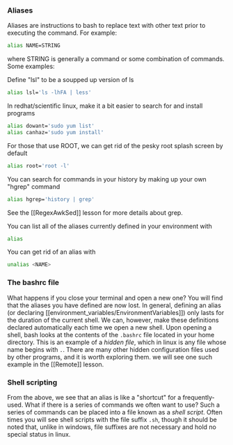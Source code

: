 ### Aliases

Aliases are instructions to bash to replace text with other text prior to executing the command. For example:
```bash
alias NAME=STRING
```
where STRING is generally a command or some combination of commands. Some examples:

Define "lsl" to be a soupped up version of ls
```bash
alias lsl='ls -lhFA | less'
```

In redhat/scientific linux, make it a bit easier to search for and install programs
```bash
alias dowant='sudo yum list'
alias canhaz='sudo yum install'
```

For those that use ROOT, we can get rid of the pesky root splash screen by default
```bash
alias root='root -l'
```

You can search for commands in your history by making up your own "hgrep" command
```bash
alias hgrep='history | grep'
```
See the [[RegexAwkSed]] lesson for more details about grep. 

You can list all of the aliases currently defined in your environment with
```bash
alias
```

You can get rid of an alias with
```bash
unalias <NAME>
```

### The bashrc file

What happens if you close your terminal and open a new one?
You will find that the aliases you have defined are now lost.
In general, defining an alias (or declaring [[environment_variables/EnvironmentVariables]])
only lasts for the duration of the current shell.
We can, however, make these definitions declared automatically
each time we open a new shell. Upon opening a shell, bash looks
at the contents of the `.bashrc` file located in your home directory.
This is an example of a *hidden file*, which in linux is any file whose name begins with `.`.
There are many other hidden configuration files used by other programs,
and it is worth exploring them. we will see one such example in the [[Remote]] lesson.

### Shell scripting

From the above, we see that an alias is like a "shortcut" for a frequently-used.
What if there is a series of commands we often want to use?
Such a series of commands can be placed into a file known as a *shell script*.
Often times you will see shell scripts with the file suffix `.sh`,
though it should be noted that, unlike in windows, file suffixes are not necessary
and hold no special status in linux.